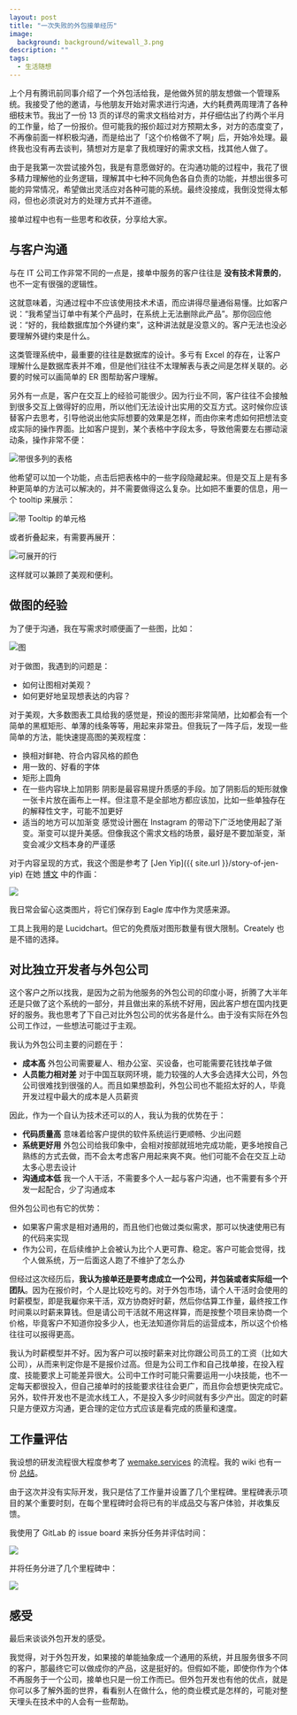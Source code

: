 ```yaml
---
layout: post
title: "一次失败的外包接单经历"
image:
  background: background/witewall_3.png
description: ""
tags:
  - 生活随想
---
```


上个月有腾讯前同事介绍了一个外包活给我，是他做外贸的朋友想做一个管理系统。我接受了他的邀请，与他朋友开始对需求进行沟通，大约耗费两周理清了各种细枝末节。我出了一份 13 页的详尽的需求文档给对方，并仔细估出了约两个半月的工作量，给了一份报价。但可能我的报价超过对方预期太多，对方的态度变了，不再像前面一样积极沟通，而是给出了「这个价格做不了啊」后，开始冷处理。最终我也没有再去谈判，猜想对方是拿了我梳理好的需求文档，找其他人做了。

由于是我第一次尝试接外包，我是有意愿做好的。在沟通功能的过程中，我花了很多精力理解他的业务逻辑，理解其中七种不同角色各自负责的功能，并想出很多可能的异常情况，希望做出灵活应对各种可能的系统。最终没接成，我倒没觉得太郁闷，但也必须说对方的处理方式并不道德。

接单过程中也有一些思考和收获，分享给大家。

<!--more-->

## 与客户沟通

与在 IT 公司工作非常不同的一点是，接单中服务的客户往往是 **没有技术背景的**，也不一定有很强的逻辑性。

这就意味着，沟通过程中不应该使用技术术语，而应讲得尽量通俗易懂。比如客户说：“我希望当订单中有某个产品时，在系统上无法删除此产品”。那你回应他说：“好的，我给数据库加个外键约束”，这种讲法就是没意义的。客户无法也没必要理解外键约束是什么。

这类管理系统中，最重要的往往是数据库的设计。多亏有 Excel 的存在，让客户理解什么是数据库表并不难，但是他们往往不太理解表与表之间是怎样关联的。必要的时候可以画简单的 ER 图帮助客户理解。

另外有一点是，客户在交互上的经验可能很少。因为行业不同，客户往往不会接触到很多交互上做得好的应用，所以他们无法设计出实用的交互方式。这时候你应该替客户去思考，引导他说出他实际想要的效果是怎样，而由你来考虑如何把想法变成实际的操作界面。比如客户提到，某个表格中字段太多，导致他需要左右挪动滚动条，操作非常不便：

<img src="{{ site.image_cdn }}/images/2020/07/table-with-many-columns.png" alt="带很多列的表格" />

他希望可以加一个功能，点击后把表格中的一些字段隐藏起来。但是交互上是有多种更简单的方法可以解决的，并不需要做得这么复杂。比如把不重要的信息，用一个 tooltip 来展示：

<img src="{{ site.image_cdn }}/images/2020/07/column-with-tooltip.png" alt="带 Tooltip 的单元格" />

或者折叠起来，有需要再展开：

<img src="{{ site.image_cdn }}/images/2020/07/expandable-row.png" alt="可展开的行" />

这样就可以兼顾了美观和便利。

## 做图的经验

为了便于沟通，我在写需求时顺便画了一些图，比如：

<img src="{{ site.image_cdn }}/images/2020/07/order-lifecycle.svg" alt="图" />

对于做图，我遇到的问题是：

* 如何让图相对美观？
* 如何更好地呈现想表达的内容？

对于美观，大多数图表工具给我的感觉是，预设的图形非常简陋，比如都会有一个简单的黑框矩形、单薄的线条等等，用起来非常丑。但我玩了一阵子后，发现一些简单的方法，能快速提高图的美观程度：

* 换相对鲜艳、符合内容风格的颜色
* 用一致的、好看的字体
* 矩形上圆角
* 在一些内容块上加阴影
  阴影是最容易提升质感的手段。加了阴影后的矩形就像一张卡片放在画布上一样。但注意不是全部地方都应该加，比如一些单独存在的解释性文字，可能不加更好
* 适当的地方可以加渐变
  感觉设计圈在 Instagram 的带动下广泛地使用起了渐变。渐变可以提升美感。但像我这个需求文档的场景，最好是不要加渐变，渐变会减少文档本身的严谨感

对于内容呈现的方式，我这个图是参考了 [Jen Yip]({{ site.url }}/story-of-jen-yip) 在她 [博文](https://lunchbag.ca/company-of-one/) 中的作画：

<img src="{{ site.image_cdn }}/images/2020/07/jen-yip-gantt-2.png" />

我日常会留心这类图片，将它们保存到 Eagle 库中作为灵感来源。

工具上我用的是 Lucidchart。但它的免费版对图形数量有很大限制。Creately 也是不错的选择。

## 对比独立开发者与外包公司

这个客户之所以找我，是因为之前为他服务的外包公司的印度小哥，折腾了大半年还是只做了这个系统的一部分，并且做出来的系统不好用，因此客户想在国内找更好的服务。我也思考了下自己对比外包公司的优劣各是什么。由于没有实际在外包公司工作过，一些想法可能过于主观。

我认为外包公司主要的问题在于：

* **成本高**
  外包公司需要雇人、租办公室、买设备，也可能需要花钱找单子做
* **人员能力相对差**
  对于中国互联网环境，能力较强的人大多会选择大公司，外包公司很难找到很强的人。而且如果想盈利，外包公司也不能招太好的人，毕竟开发过程中最大的成本是人员薪资

因此，作为一个自认为技术还可以的人，我认为我的优势在于：

* **代码质量高**
  意味着给客户提供的软件系统运行更顺畅、少出问题
* **系统更好用**
  外包公司给我印象中，会相对按部就班地完成功能，更多地按自己熟练的方式去做，而不会太考虑客户用起来爽不爽。他们可能不会在交互上动太多心思去设计
* **沟通成本低**
  我一个人干活，不需要多个人一起与客户沟通，也不需要有多个开发一起配合，少了沟通成本

但外包公司也有它的优势：

* 如果客户需求是相对通用的，而且他们也做过类似需求，那可以快速使用已有的代码来实现
* 作为公司，在后续维护上会被认为比个人更可靠、稳定。客户可能会觉得，找个人做系统，万一后面这人跑了不维护了怎么办

但经过这次经历后，**我认为接单还是要考虑成立一个公司，并包装或者实际组一个团队**。因为在报价时，个人是比较吃亏的。对于外包市场，请个人干活时会使用的时薪模型，即是我雇你来干活，双方协商好时薪，然后你估算工作量，最终按工作时间乘以时薪来算钱。但是请公司干活就不用这样算，而是按整个项目来协商一个价格，毕竟客户不知道你投多少人，也无法知道你背后的运营成本，所以这个价格往往可以报得更高。

我认为时薪模型并不好。因为客户可以按时薪来对比你跟公司员工的工资（比如大公司），从而来判定你是不是报价过高。但是为公司工作和自己找单接，在投入程度、技能要求上可能差异很大。公司中工作时可能只需要运用一小块技能，也不一定每天都很投入，但自己接单时的技能要求往往会更广，而且你会想更快完成它。另外，软件开发也不是流水线工人，不是投入多少时间就有多少产出。固定的时薪只是方便双方沟通，更合理的定位方式应该是看完成的质量和速度。

## 工作量评估

我设想的研发流程很大程度参考了 [wemake.services](https://wemake.services/meta/) 的流程。我的 wiki 也有一份 [总结](https://wiki.zhiheng.io/wemake.services)。

由于这次并没有实际开发，我只是估了工作量并设置了几个里程碑。里程碑表示项目的某个重要时刻，在每个里程碑时会将已有的半成品交与客户体验，并收集反馈。

我使用了 GitLab 的 issue board 来拆分任务并评估时间：

<img src="{{ site.image_cdn }}/images/2020/07/git-lab-issue-board.png" />

并将任务分进了几个里程碑中：

<img src="{{ site.image_cdn }}/images/2020/07/git-lab-milestones.png" />

## 感受

最后来谈谈外包开发的感受。

我觉得，对于外包开发，如果接的单能抽象成一个通用的系统，并且服务很多不同的客户，那最终它可以做成你的产品，这是挺好的。但假如不能，即使你作为个体不再服务于一个公司，接单也只是一份工作而已。但外包开发也有他的优点，就是你可以多了解外面的世界，看看别人在做什么，他的商业模式是怎样的，可能对整天埋头在技术中的人会有一些帮助。
